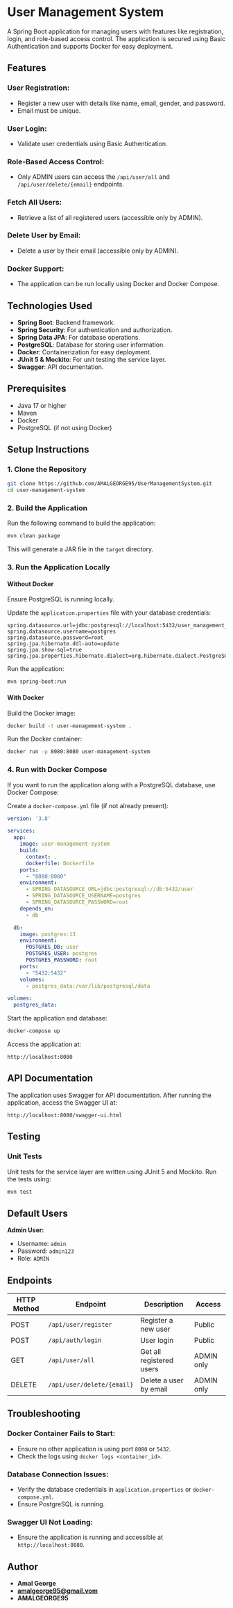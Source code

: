 # User Management System

A Spring Boot application for managing users with features like registration, login, and role-based access control. The application is secured using Basic Authentication and supports Docker for easy deployment.

## Features

### User Registration:

- Register a new user with details like name, email, gender, and password.
- Email must be unique.

### User Login:

- Validate user credentials using Basic Authentication.

### Role-Based Access Control:

- Only ADMIN users can access the `/api/user/all` and `/api/user/delete/{email}` endpoints.

### Fetch All Users:

- Retrieve a list of all registered users (accessible only by ADMIN).

### Delete User by Email:

- Delete a user by their email (accessible only by ADMIN).

### Docker Support:

- The application can be run locally using Docker and Docker Compose.

## Technologies Used

- **Spring Boot**: Backend framework.
- **Spring Security**: For authentication and authorization.
- **Spring Data JPA**: For database operations.
- **PostgreSQL**: Database for storing user information.
- **Docker**: Containerization for easy deployment.
- **JUnit 5 & Mockito**: For unit testing the service layer.
- **Swagger**: API documentation.

## Prerequisites

- Java 17 or higher
- Maven
- Docker
- PostgreSQL (if not using Docker)

## Setup Instructions

### 1. Clone the Repository

```bash
git clone https://github.com/AMALGEORGE95/UserManagementSystem.git
cd user-management-system
```

### 2. Build the Application

Run the following command to build the application:

```bash
mvn clean package
```

This will generate a JAR file in the `target` directory.

### 3. Run the Application Locally

#### Without Docker

Ensure PostgreSQL is running locally.

Update the `application.properties` file with your database credentials:

```properties
spring.datasource.url=jdbc:postgresql://localhost:5432/user_management_db
spring.datasource.username=postgres
spring.datasource.password=root
spring.jpa.hibernate.ddl-auto=update
spring.jpa.show-sql=true
spring.jpa.properties.hibernate.dialect=org.hibernate.dialect.PostgreSQLDialect
```

Run the application:

```bash
mvn spring-boot:run
```

#### With Docker

Build the Docker image:

```bash
docker build -t user-management-system .
```

Run the Docker container:

```bash
docker run -p 8080:8080 user-management-system
```

### 4. Run with Docker Compose

If you want to run the application along with a PostgreSQL database, use Docker Compose:

Create a `docker-compose.yml` file (if not already present):

```yaml
version: '3.8'

services:
  app:
    image: user-management-system
    build:
      context: .
      dockerfile: Dockerfile
    ports:
      - "8080:8080"
    environment:
      - SPRING_DATASOURCE_URL=jdbc:postgresql://db:5432/user
      - SPRING_DATASOURCE_USERNAME=postgres
      - SPRING_DATASOURCE_PASSWORD=root
    depends_on:
      - db

  db:
    image: postgres:13
    environment:
      POSTGRES_DB: user
      POSTGRES_USER: postgres
      POSTGRES_PASSWORD: root
    ports:
      - "5432:5432"
    volumes:
      - postgres_data:/var/lib/postgresql/data

volumes:
  postgres_data:
```

Start the application and database:

```bash
docker-compose up
```

Access the application at:

```
http://localhost:8080
```

## API Documentation

The application uses Swagger for API documentation. After running the application, access the Swagger UI at:

```
http://localhost:8080/swagger-ui.html
```

## Testing

### Unit Tests

Unit tests for the service layer are written using JUnit 5 and Mockito. Run the tests using:

```bash
mvn test
```

## Default Users

**Admin User:**

- Username: `admin`
- Password: `admin123`
- Role: `ADMIN`


## Endpoints

| HTTP Method | Endpoint                   | Description              | Access     |
| ----------- | -------------------------- |--------------------------| ---------- |
| POST        | `/api/user/register`       | Register a new user      | Public     |
| POST        | `/api/auth/login`          | User login               | Public     |
| GET         | `/api/user/all`            | Get all registered users | ADMIN only |
| DELETE      | `/api/user/delete/{email}` | Delete a user by email   | ADMIN only |

## Troubleshooting

### Docker Container Fails to Start:

- Ensure no other application is using port `8080` or `5432`.
- Check the logs using `docker logs <container_id>`.

### Database Connection Issues:

- Verify the database credentials in `application.properties` or `docker-compose.yml`.
- Ensure PostgreSQL is running.

### Swagger UI Not Loading:

- Ensure the application is running and accessible at `http://localhost:8080`.

##

## Author

- **Amal George**
- [**amalgeorge95@gmail.vom**](mailto:amalgeorge95@gmail.vomYour)
- **AMALGEORGE95**


